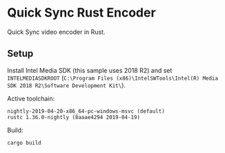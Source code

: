 Quick Sync Rust Encoder
=======================

Quick Sync video encoder in Rust.

Setup
-----
Install Intel Media SDK (this sample uses 2018 R2) and set `INTELMEDIASDKROOT` (`C:\Program Files (x86)\IntelSWTools\Intel(R) Media SDK 2018 R2\Software Development Kit\`).

Active toolchain:

    nightly-2019-04-20-x86_64-pc-windows-msvc (default)
    rustc 1.36.0-nightly (8aaae4294 2019-04-19)

Build:

    cargo build